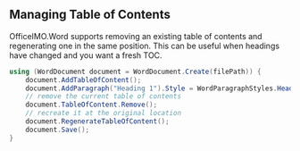 ## Managing Table of Contents

OfficeIMO.Word supports removing an existing table of contents and regenerating one in the same position. This can be useful when headings have changed and you want a fresh TOC.

```csharp
using (WordDocument document = WordDocument.Create(filePath)) {
    document.AddTableOfContent();
    document.AddParagraph("Heading 1").Style = WordParagraphStyles.Heading1;
    // remove the current table of contents
    document.TableOfContent.Remove();
    // recreate it at the original location
    document.RegenerateTableOfContent();
    document.Save();
}
```
